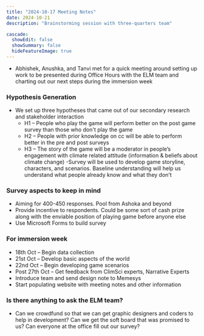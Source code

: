 ```yaml
---
title: "2024-10-17 Meeting Notes"
date: 2024-10-21
description: "Brainstorming session with three-quarters team"

cascade:
  showEdit: false
  showSummary: false
  hideFeatureImage: true
---
```

- Abhishek, Anushka, and Tanvi met for a quick meeting around setting up work to be presented during Office Hours with the ELM team and charting out our next steps during the immersion week

### Hypothesis Generation
- We set up three hypotheses that came out of our secondary research and stakeholder interaction
  - H1 – People who play the game will perform better on the post game survey than those who don't play the game
  - H2 –  People with prior knowledge on cc will be able to perform better in the pre and post surveys
  - H3 – The story of the game will be a moderator in people’s engagement with climate related attitude (information & beliefs about climate change)
-Survey will be used to develop game storyline, characters, and scenarios. Baseline understanding will help us understand what people already know and what they don’t

### Survey aspects to keep in mind
- Aiming for 400-450 responses. Pool from Ashoka and beyond
- Provide incentive to respondents. Could be some sort of cash prize along with the enviable position of playing game before anyone else
- Use Microsoft Forms to build survey

### For immersion week
- 18th Oct – Begin data collection
- 21st Oct – Develop basic aspects of the world
- 22nd Oct – Begin developing game scenarios
- Post 27th Oct – Get feedback from ClimSci experts, Narrative Experts
- Introduce team and send design note to Memesys
- Start populating website with meeting notes and other information

### Is there anything to ask the ELM team?
- Can we crowdfund so that we can get graphic designers and coders to help in development?
  Can we get the soft board that was promised to us?
  Can everyone at the office fill out our survey?
